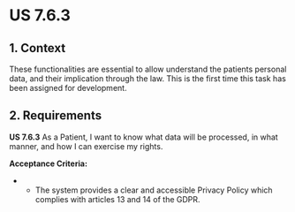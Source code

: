 # US 7.6.3


## 1. Context

These functionalities are essential to allow understand the patients personal data, and their implication through the law.
This is the first time this task has been assigned for development.

## 2. Requirements

**US 7.6.3** As a Patient, I want to know what data will be processed, in what manner, and how I can exercise my rights.

**Acceptance Criteria:** 

- - The system provides a clear and accessible Privacy Policy which complies with articles 13 and
    14 of the GDPR.

[//]: # ()
[//]: # (**Customer Specifications and Clarifications:**)

[//]: # ()
[//]: # (> **Question:** )

[//]: # (>)

[//]: # (>**Answer:** )

[//]: # ()
[//]: # ()
[//]: # (**Dependencies/References:**)

[//]: # ()
[//]: # (* There are no dependencies to other US.)

[//]: # ()
[//]: # (**Input and Output Data**)

[//]: # ()
[//]: # (**Input Data:**)

[//]: # ()
[//]: # (* Typed data:)

[//]: # ()
[//]: # ()
[//]: # ()
[//]: # ()
[//]: # ()
[//]: # (**Output Data:**)

[//]: # (* Display the success of the operation )

[//]: # ()
[//]: # ()
[//]: # (## 3. Analysis)

[//]: # ()
[//]: # (> **Question:** )

[//]: # (>)

[//]: # (>**Answer:** )

[//]: # ()
[//]: # ()
[//]: # ()
[//]: # ([//]: # &#40;### 3.1. Domain Model&#41;)
[//]: # ()
[//]: # ([//]: # &#40;![sub domain model]&#40;us1000-sub-domain-model.svg&#41;&#41;)
[//]: # ()
[//]: # (## 4. Design)

[//]: # ()
[//]: # ()
[//]: # (**Domain Class/es:** Email, User, UserDto, Role)

[//]: # ()
[//]: # (**Controller:** UserController)

[//]: # ()
[//]: # (**UI:** )

[//]: # ()
[//]: # (**Repository:**	UserRepository)

[//]: # ()
[//]: # (**Service:** UserService, AuthorizationService)

[//]: # ()
[//]: # ()
[//]: # ()
[//]: # (### 4.1. Sequence Diagram)

[//]: # ()
[//]: # (**Register User Level 1**)

[//]: # ()
[//]: # (![Register User]&#40;sequence-diagram-1.svg "Register User"&#41;)

[//]: # ()
[//]: # (**Register User Level 2**)

[//]: # ()
[//]: # (![Register User]&#40;sequence-diagram-2.svg "Register User"&#41;)

[//]: # ()
[//]: # (**Register User Level 3**)

[//]: # ()
[//]: # (![Register User]&#40;sequence-diagram-3.svg "Register User"&#41;)

[//]: # ()
[//]: # ()

[//]: # (### 4.2. Class Diagram)

[//]: # ()
[//]: # (![a class diagram]&#40;us1000-class-diagram.svg "A Class Diagram"&#41;)
[//]: # ()
[//]: # (### 4.3. Applied Patterns)

[//]: # ()
[//]: # (### 4.4. Tests)

[//]: # ()
[//]: # (Include here the main tests used to validate the functionality. Focus on how they relate to the acceptance criteria.)

[//]: # ()
[//]: # ()
[//]: # ()
[//]: # (**Before Tests** **Setup of Dummy Users**)

[//]: # ()
[//]: # (```)

[//]: # (    public static SystemUser dummyUser&#40;final String email, final Role... roles&#41; {)

[//]: # (        final SystemUserBuilder userBuilder = new SystemUserBuilder&#40;new NilPasswordPolicy&#40;&#41;, new PlainTextEncoder&#40;&#41;&#41;;)

[//]: # (        return userBuilder.with&#40;email, "duMMy1", "dummy", "dummy", email&#41;.build&#40;&#41;;)

[//]: # (    })

[//]: # ()
[//]: # (    public static SystemUser crocodileUser&#40;final String email, final Role... roles&#41; {)

[//]: # (        final SystemUserBuilder userBuilder = new SystemUserBuilder&#40;new NilPasswordPolicy&#40;&#41;, new PlainTextEncoder&#40;&#41;&#41;;)

[//]: # (        return userBuilder.with&#40;email, "CroC1_", "Crocodile", "SandTomb", email&#41;.withRoles&#40;roles&#41;.build&#40;&#41;;)

[//]: # (    })

[//]: # ()
[//]: # (    private SystemUser getNewUserFirst&#40;&#41; {)

[//]: # (        return dummyUser&#40;"dummy@gmail.com", Roles.ADMIN&#41;;)

[//]: # (    })

[//]: # ()
[//]: # (    private SystemUser getNewUserSecond&#40;&#41; {)

[//]: # (        return crocodileUser&#40;"crocodile@gmail.com", Roles.OPERATOR&#41;;)

[//]: # (    })

[//]: # ()
[//]: # (```)

[//]: # ()
[//]: # (**Test 1:** *Verifies if Users are equals*)

[//]: # ()
[//]: # ()
[//]: # (```)

[//]: # (@Test)

[//]: # (public void verifyIfUsersAreEquals&#40;&#41; {)

[//]: # (    assertTrue&#40;getNewUserFirst&#40;&#41;.equals&#40;getNewUserFirst&#40;&#41;&#41;&#41;;)

[//]: # (})

[//]: # (````)

[//]: # ()
[//]: # (## 5. Implementation)

[//]: # ()
[//]: # ()
[//]: # (### Methods in the UsersController)

[//]: # (* **public async Task<ActionResult<UserDto>> Create&#40;CreatingUserDto dto&#41;**  this method creates a user)

[//]: # ()
[//]: # ()
[//]: # ()
[//]: # (## 6. Integration/Demonstration)

[//]: # ()


[//]: # (## 7. Observations)

[//]: # ()
[//]: # (*This section should be used to include any content that does not fit any of the previous sections.*)

[//]: # ()
[//]: # (*The team should present here, for instance, a critical perspective on the developed work including the analysis of alternative solutions or related works*)

[//]: # ()
[//]: # (*The team should include in this section statements/references regarding third party works that were used in the development this work.*)